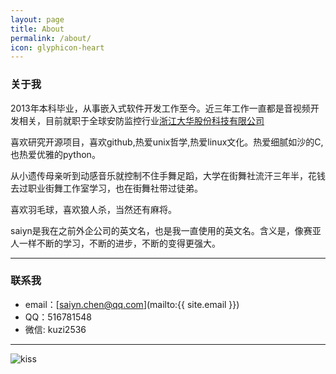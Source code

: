 ```yaml
---
layout: page
title: About
permalink: /about/
icon: glyphicon-heart
---
```


### 关于我

2013年本科毕业，从事嵌入式软件开发工作至今。近三年工作一直都是音视频开发相关，目前就职于全球安防监控行业[浙江大华股份科技有限公司](http://www.dahuatech.com)

喜欢研究开源项目，喜欢github,热爱unix哲学,热爱linux文化。热爱细腻如沙的C,也热爱优雅的python。

从小遗传母亲听到动感音乐就控制不住手舞足蹈，大学在街舞社流汗三年半，花钱去过职业街舞工作室学习，也在街舞社带过徒弟。

喜欢羽毛球，喜欢狼人杀，当然还有麻将。

saiyn是我在之前外企公司的英文名，也是我一直使用的英文名。含义是，像赛亚人一样不断的学习，不断的进步，不断的变得更强大。



---

### 联系我

* email：[saiyn.chen@qq.com](mailto:{{ site.email }})
* QQ：516781548
* 微信: kuzi2536







---
![kiss](http://coolshell.cn//wp-content/uploads/2013/01/kiss.png)
